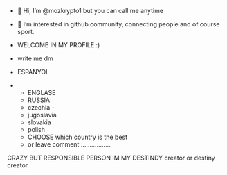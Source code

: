- 👋 Hi, I’m @mozkrypto1 but you can call me anytime
- 👀 I’m interested in github community, connecting people and of course sport.
- WELCOME IN MY PROFILE :)
- write me dm
  

- ESPANYOL
- - ENGLASE
  - RUSSIA
  - czechia -
  - jugoslavia
  - slovakia
  - polish 
  - CHOOSE which country is the best
  - or leave comment 
.................

  
CRAZY BUT RESPONSIBLE PERSON
IM MY DESTINDY creator or destiny creator 

